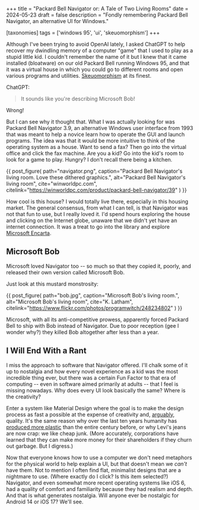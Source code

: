 +++
title = "Packard Bell Navigator or: A Tale of Two Living Rooms"
date = 2024-05-23
draft = false
description = "Fondly remembering Packard Bell Navigator, an alternative UI for Windows."

[taxonomies]
tags = ['windows 95', 'ui', 'skeuomorphism']
+++

Although I've been trying to avoid OpenAI lately, I asked ChatGPT to help
recover my dwindling memory of a computer "game" that I used to play as a stupid
little kid. I couldn't remember the name of it but I knew that it came installed
(bloatware) on our old Packard Bell running Windows 95, and that it was a
virtual house in which you could go to different rooms and open various programs
and utilities.
[Skeuomorphism](https://www.interaction-design.org/literature/topics/skeuomorphism)
at its finest.

ChatGPT:

> It sounds like you're describing Microsoft Bob!

Wrong!

But I can see why it thought that. What I was actually looking for was Packard
Bell Navigator 3.9, an alternative Windows user interface from 1993 that was
meant to help a novice learn how to operate the GUI and launch programs. The
idea was that it would be more intuitive to think of the operating system as
a house. Want to send a fax? Then go into the virtual office and click the fax
machine. Are you a kid? Go into the kid's room to look for a game to play.
Hungry? I don't recall there being a kitchen.

{{ post_figure(
  path="navigator.png",
  caption="Packard Bell Navigator's living room. Love these dithered graphics.",
  alt="Packard Bell Navigator's living room",
  cite="winworldpc.com",
  citelink="https://winworldpc.com/product/packard-bell-navigator/39"
) }}

How cool is this house? I would totally live there, especially in this housing
market. The general consensus, from what I can tell, is that Navigator was not
that fun to use, but I really loved it. I'd spend hours exploring the house and
clicking on the Internet globe, unaware that we didn't yet have an internet
connection. It was a treat to go into the library and explore [Microsoft
Encarta](https://youtu.be/4hoGKOe2xyc?feature=shared).

## Microsoft Bob

Microsoft loved Navigator too -- so much so that they copied it, poorly, and
released their own version called Microsoft Bob.

Just look at this mustard monstrosity:

{{ post_figure(
  path="bob.jpg",
  caption="Microsoft Bob's living room.",
  alt="Microsoft Bob's living room",
  cite="K. Latham",
  citelink="https://www.flickr.com/photos/programwitch/248234802"
) }}

Microsoft, with all its anti-competitive prowess, apparently forced Packard Bell
to ship with Bob instead of Navigator. Due to poor reception (gee I wonder why?)
they killed Bob altogether after less than a year.

## I Will End With a Rant

I miss the approach to software that Navigator offered. I'll chalk some of it up
to nostalgia and how every novel experience as a kid was the most incredible
thing ever, but there was a certain Fun Factor to that era of computing -- even
in software aimed primarily at adults -- that I feel is missing nowadays. Why
does every UI look basically the same? Where is the creativity?

Enter a system like Material Design where the goal is to make the design process
as fast a possible at the expense of creativity and,
[arguably](https://news.ycombinator.com/item?id=22481602), quality. It's the
same reason why over the last ten years humanity has [produced more
plastic](https://plasticoceans.org/the-facts/) than the entire century before,
or why Levi's jeans are now crap: we like cheap junk. (More accurately,
corporations have learned that they can make more money for their shareholders
if they churn out garbage. But I digress.)

Now that everyone knows how to use a computer we don't need metaphors for the
physical world to help explain a UI, but that doesn't mean we _can't_ have them.
Not to mention I often find flat, minimalist designs that are a nightmare to
use. (Where exactly do I click? Is this item selected?) Navigator, and even
somewhat more recent operating systems like iOS 6, had a quality of comfort and
familiarity because they had realism and depth. And that is what generates
nostalgia. Will anyone ever be nostalgic for Android 14 or iOS 17? We'll see.
